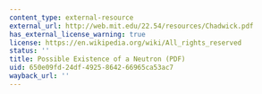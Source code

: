 ```yaml
---
content_type: external-resource
external_url: http://web.mit.edu/22.54/resources/Chadwick.pdf
has_external_license_warning: true
license: https://en.wikipedia.org/wiki/All_rights_reserved
status: ''
title: Possible Existence of a Neutron (PDF)
uid: 650e09fd-24df-4925-8642-66965ca53ac7
wayback_url: ''
---
```

